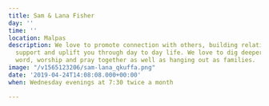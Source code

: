 ```yaml
---
title: Sam & Lana Fisher
day: ''
time: ''
location: Malpas
description: We love to promote connection with others, building relationships that
  support and uplift you through day to day life. We love to dig deeper into Gods
  word, worship and pray together as well as hanging out as families.
image: "/v1565123206/sam-lana_qkuffa.png"
date: '2019-04-24T14:08:08.000+00:00'
when: Wednesday evenings at 7:30 twice a month

---
```

